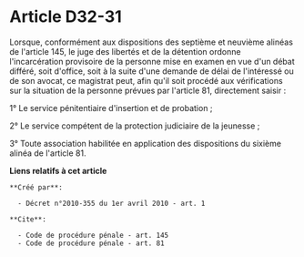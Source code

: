 # Article D32-31

Lorsque, conformément aux dispositions des septième et neuvième alinéas de l'article 145, le juge des libertés et de la
détention ordonne l'incarcération provisoire de la personne mise en examen en vue d'un débat différé, soit d'office, soit à
la suite d'une demande de délai de l'intéressé ou de son avocat, ce magistrat peut, afin qu'il soit procédé aux vérifications
sur la situation de la personne prévues par l'article 81, directement saisir : 

1° Le service pénitentiaire d'insertion et de probation ; 

2° Le service compétent de la protection judiciaire de la jeunesse ; 

3° Toute association habilitée en application des dispositions du sixième alinéa de l'article 81.

**Liens relatifs à cet article**

	**Créé par**:

	  - Décret n°2010-355 du 1er avril 2010 - art. 1

	**Cite**:

	  - Code de procédure pénale - art. 145
	  - Code de procédure pénale - art. 81
